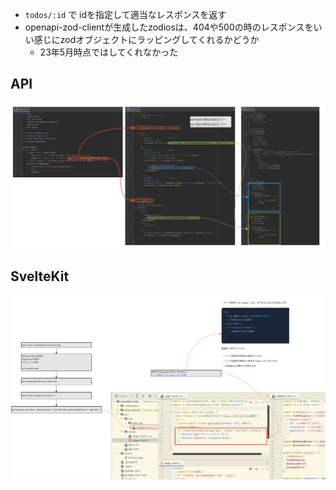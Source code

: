 - `todos/:id` で idを指定して適当なレスポンスを返す
- openapi-zod-clientが生成したzodiosは、404や500の時のレスポンスをいい感じにzodオブジェクトにラッピングしてくれるかどうか
    - 23年5月時点ではしてくれなかった


## API

![api](./screenshots/api.png)

## SvelteKit

![sveltekit](./screenshots/sveltekit.png)
